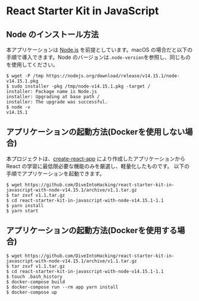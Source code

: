 # React Starter Kit in JavaScript

## Node のインストール方法

本アプリケーションは [Node.js](https://nodejs.org/) を前提としています。macOS の場合だと以下の手順で導入できます。Node のバージョンは`.node-version`を参照し、同じものを使用してください。

    $ wget -P /tmp https://nodejs.org/download/release/v14.15.1/node-v14.15.1.pkg
    $ sudo installer -pkg /tmp/node-v14.15.1.pkg -target /
    installer: Package name is Node.js
    installer: Upgrading at base path /
    installer: The upgrade was successful.
    $ node -v
    v14.15.1

## アプリケーションの起動方法(Dockerを使用しない場合)

本プロジェクトは、[create-react-app](https://reactjs.org/docs/create-a-new-react-app.html) により作成したアプリケーションから React の学習に最低限必要な機能のみを厳選し、軽量化したものです。
以下の手順でアプリケーションを起動できます。

    $ wget https://github.com/DiveIntoHacking/react-starter-kit-in-javascript-with-node-v14.15.1/archive/v1.1.tar.gz
    $ tar zxvf v1.1.tar.gz
    $ cd react-starter-kit-in-javascript-with-node-v14.15.1-1.1
    $ yarn install
    $ yarn start

## アプリケーションの起動方法(Dockerを使用する場合)

    $ wget https://github.com/DiveIntoHacking/react-starter-kit-in-javascript-with-node-v14.15.1/archive/v1.1.tar.gz
    $ tar zxvf v1.1.tar.gz
    $ cd react-starter-kit-in-javascript-with-node-v14.15.1-1.1
    $ touch .bash_history
    $ docker-compose build
    $ docker-compose run --rm app yarn install
    $ docker-compose up
